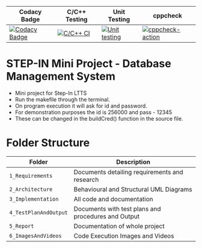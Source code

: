 |Codacy Badge|C/C++ Testing|Unit Testing|cppcheck|
|------------|-----------|------------|-----------|
[![Codacy Badge](https://app.codacy.com/project/badge/Grade/fa711d27d4924a179709c94dc16dc45d)](https://www.codacy.com/gh/sandhya0711/m1project/dashboard?utm_source=github.com&amp;utm_medium=referral&amp;utm_content=sandhya0711/m1project&amp;utm_campaign=Badge_Grade)|[![C/C++ CI](https://github.com/sandhya0711/m1project/actions/workflows/c-build.yml/badge.svg)](https://github.com/sandhya0711/m1project/actions/workflows/c-build.yml)|[![Unit testing](https://github.com/sandhya0711/m1project/actions/workflows/unit-test.yml/badge.svg)](https://github.com/sandhya0711/m1project/actions/workflows/unit-test.yml)|[![cppcheck-action](https://github.com/sandhya0711/m1project/actions/workflows/c-cpp.yml/badge.svg)](https://github.com/sandhya0711/m1project/actions/workflows/c-cpp.yml)
# STEP-IN Mini Project - Database Management System



* Mini project for Step-In LTTS
* Run the makefile through the terminal.
* On program execution it will ask for id and password. 
* For demonstration purposes the id is 256000 and pass - 12345
* These can be changed in the buildCred() function in the source file.

# Folder Structure

|Folder|Description|
|---|---|
|`1_Requirements`| Documents detailing requirements and research |
|`2_Architecture`|Behavioural and Structural UML Diagrams|
|`3_Implementation`|All code and documentation|
|`4_TestPlanAndOutput`|Documents with test plans and procedures and Output|
|`5_Report`|Documentation of whole project|
|`6_ImagesAndVideos`|Code Execution Images and Videos|


